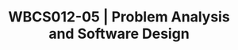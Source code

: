---
code: WBCS012-05
coordinator:
  email: d.feitosa@rug.nl
  name: Daniel Feitosa
contact:  
  header: Contact
  members:
  - d.feitosa@rug.nl
title: WBCS012-05 | Problem Analysis and Software Design
homepage: https://ocasys.rug.nl/current/catalog/course/WBCS012-05
---